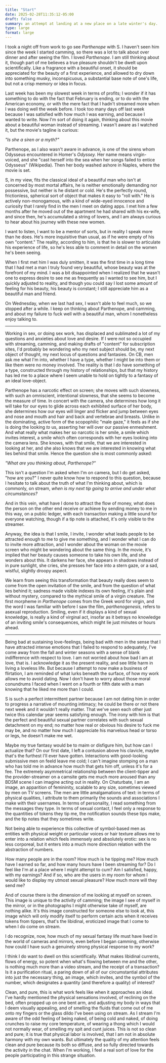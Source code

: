 ```yaml
---
title: "Start"
date: 2025-02-28T11:35:12-05:00
draft: false
summary: an attempt at landing at a new place on a late winter's day.
type: large
format: large
---
```


I took a night off from work to go see *Parthenope* with S. I haven't seen him since the week I started camming, so there was a lot to talk about over dinner and after seeing the film. I loved *Parthenope.* I am still thinking about it, though part of me believes a true pleasure shouldn't be dwelt upon scientifically. Like a fragrance with a beautiful onset, it should be appreciated for the beauty of a first experience, and allowed to dry down into something musky, inconspicuous, a substantial base note of one's life, but not a crisp memory or idea in focus.

Last week has been my slowest week in terms of profits; I wonder if it has something to do with the fact that February is ending, or to do with the American economy, or with the mere fact that I hadn't streamed more when I was doing well the week before. I took too many days off last week because I was satisfied with how much I was earning, and because I wanted to write. Now I'm sort of doing it again, thinking about this movie about a beautiful woman instead of streaming. I wasn't aware as I watched it, but the movie's tagline is curious:

*"Is she a siren or a myth?"*

Parthenope, as I also wasn't aware in advance, is one of the sirens whom Odysseus encountered in Homer's *Odyssey.* Her name means virgin-voiced, and she "cast herself into the sea when her songs failed to entice Odysseus" (Wikipedia). Then her body washed ashore in Naples, where the movie is set.

S, in my view, fits the classical ideal of a beautiful man who isn't at concerned by most mortal affairs, he is neither emotionally demanding nor possessive, but neither is he distant or cold. He's the perfectly round, frictionless, spherical sort of object that makes it easy to "roll with." He is actively non-monogamous, with a kind of wide-eyed innocence and curiosity that I rarely find in the men I meet on dating apps. I met him a few months after he moved out of the apartment he had shared with his ex-wife, and since then, he's accumulated a string of lovers, and I am always curious to hear about his journey with these new women.

I want to listen, I want to be a mentor of sorts, but in reality I speak more than he does. He's more inquisitive than usual, as if he were empty of his own "content." The reality, according to him, is that he is slower to articulate his experience of life, so he's less able to comment in detail on the women he's been seeing.

When I first met him I was duly smitten, it was the first time in a long time that I had met a man I truly found very beautiful, whose beauty was at the forefront of my mind. I was a bit disappointed when I realized that he wasn't one to express desire to see me as frequently as I wanted to see him, but I quickly adjusted to reality, and though you could say I lost some amount of feeling for his beauty, his beauty is constant; I still appreciate him as a beautiful man and friend.

On Wednesday, when we last had sex, I wasn't able to feel much, so we stopped after a while. I keep on thinking about Parthenope, and camming, and about my failure to fuck well with a beautiful man, whom I nonetheless enjoy talking to.

<hr>

Working in sex, or doing sex work, has displaced and sublimated a lot of my questions and anxieties about love and desire. If I were not so occupied with streaming, camming, and making drafts of "content" for subscription sites, I'd probably be wondering who my next subject should be, my next object of thought, my next locus of questions and fantasies. On CB, men ask me what I'm into, whether I have a type, whether I might be into them or like them were no money involved. The reality is that I do have something of a type, constructed through my history of relationships, but that my history has led me to a place where I seem unable to hold on tightly to a fantasy of an ideal love-object.

Parthenope has a narcotic effect on screen; she moves with such slowness, with such an omniscient, intentional slowness, that she seems to become the measure of time. In concert with the camera, she determines how long it will take for our eyes to glide across each exhibited surface of her body, she determines how our eyes will linger and flicker and jump between eyes and nose and mouth and hair and back and vertebrae and breasts. Unlike in the dominating, active form of the scopophilic "male gaze," it feels as if she is doing the looking *to* us, asserting her will over our passive enmeshment. And what really what makes her so narcotic is her smile, a smile which invites interest, a smile which often corresponds with her eyes looking into the camera lens. She knows, with that smile, that we are interested in looking at her, and she also knows that we are interested in knowing what lies behind that smile. Hence the question she is most commonly asked:

*"What are you thinking about, Parthenope?"* 

This isn't a question I'm asked when I'm on camera, but I do get asked, "how are you?" I never quite know how to respond to this question, because I hesitate to talk about the truth of what I'm thinking about, which is commonly, on stream, *when is my next tip going to arrive and under what circumstances?*

And in this vein, what have I done to attract the flow of money, what does the person on the other end receive or achieve by sending money to me in this way, on a public ledger, with each transaction making a little sound for everyone watching, though if a tip note is attached, it's only visible to the streamer.

Anyway, the idea is that I smile, I invite, I wonder what leads people to be attracted enough to me to give me something, and I wonder what I can do to invite more attraction, and I wonder about the woman on the movie screen who might be wondering about the same thing. In the movie, it's implied that her beauty causes someone to take his own life, and she wonders about this. It darkens her face, she appears in shadows instead of in pure sunlight, she cries, she presses her face into a stern gaze, or a sad, wistful, slightly droopy aspect. 

We learn from seeing this transformation that beauty really does seem to come from the open invitation of the smile, and from the question of what lies behind it; sadness made visible indexes its own feeling, it's plain and without mystery, compared to the mythical smile of a virgin creature. The first morpheme in *Parthenope* comes from the Greek word for virgin, and the word I was familiar with before I saw the film, *parthenogenesis,* refers to asexual reproduction. Smiling, even if it displays a kind of sexual knowledge, is really a kind of virginal act, insofar as it betrays no knowledge of an inviting smile's consequences, which might lie just minutes or hours ahead.

<hr>

Being bad at sustaining love-feelings, being bad with men in the sense that I have attracted intense emotions that I failed to respond to adequately, I've come away from the fall and winter seasons with a sense of blank indifference with respect to love. I am not worried about how bad I am at love, that is. I acknowledge it as the present reality, and see little harm in living a loveless life. But because I attempt to now make a business of flirtation, I am reminded of what lurks beneath the surface, of how my work allows me to avoid dating. Now I don't have to worry about those moral conundrums I faced when I went on a fourth or fifth date with a man knowing that he liked me more than I could.

S is such a perfect intermittent partner because I am not dating him in order to progress a narrative of mounting intimacy; he could be there or not there next week and it wouldn't really matter. That we've seen each other just twice this calendar year seems satisfying enough. The irony with him is that the perfect and beautiful sexual partner correlates with such sexual detachment on my end; no matter how real or obvious his desire to fuck me may be, and no matter how much I appreciate his marvelous head or torso or legs, he doesn't make me wet.

Maybe my true fantasy would be to maim or disfigure him, but how can I actualize that? On our first date, I left a contusion above his clavicle, maybe that's the furthest I'll ever have gotten. Interactions with good-looking submissive men on feeld leave me cold; I can't imagine stomping on a man who has told me in advance how much that gets him off, unless it's for a fee. The extremely asymmetrical relationship between the client-tipper and the provider-streamer on a camsite gets me much more aroused than any BDSM scene I can imagine acting out in reality. On Chaturbate, I am an image, an apparition of femininity, scalable to any size, sometimes viewed by men on TV screens. The men are little amalgamations of text: in terms of physical qualities, I attribute to them primarily the sounds and associations I make with their usernames. In terms of personality, I read something from the messages they type. In terms of sexual contact, I feel only a response to the quantities of tokens they tip me, the notification sounds these tips make, and the tip notes that they sometimes write.

Not being able to experience this collective of symbol-based men as entities with physical weight or particular voices or hair texture allows me to enter into a relation which feels immensely and absolutely erotic: sex is no less corporeal, but it enters into a much more direction relation with the abstraction of numbers.

How many people are in the room? How much is he tipping me? How much have I earned so far, and how many hours have I been streaming for? Do I feel like I'm at a place where I might attempt to cum? Am I satisfied, happy, with my earnings? And if so, who are the users in my room for whom I would like to display my utmost sexual pleasure? How much more will they send me?

And of course there is the dimension of me looking at myself on screen. This image is unique to the activity of camming; the image I see of myself in the mirror, or in the photographs I might otherwise take of myself, are nothing alike. It's this image constructed for someone else to look at, this image which will only modify itself to perform certain acts when it receives tokens from tippers, that's the libidinal, eroticized image that I come to when I do come on stream.

I do recognize, now, how much of my sexual fantasy life must have lived in the world of cameras and mirrors, even before I began camming, otherwise how could I have such a genuinely strong physical response to my work?

I think I do want to dwell on this scientifically. What makes libidinal currents, flows of energy, so potent when what's flowing between me and the other, is nothing much more than a video stream, and the receipt of a transaction? Is it a purification ritual, a paring down of all of our circumstantial attributes into just the necessary thing, an image, which invites, and the symbol of the number, which designates a quantity (and therefore a quality) of interest?



Clean, and pure, this is what work feels like when it approaches an ideal. I've hardly mentioned the physical sensations involved, of reclining on the bed, often propped up on one bent arm, and adjusting my body in ways that I deem visually appealing, and of smelling the fluids that come out of me onto my fingers or the glass dildo I've been using on stream. As I stream I'm aware of the odd feeling of being naked, of being cold and naked, of doing crunches to raise my core temperature, of wearing a thong which I would not normally wear, of smelling my spit and cunt juices. This is not so clean and pure; it is true that physical labor is involved, that I am not in absolute harmony with my own wants. But ultimately the quality of my attention feels clean and pure because its both so diffuse, and so fully directed towards the activity in the chat. When I'm working, I feel a real sort of love for the people participating in this strange situation. 